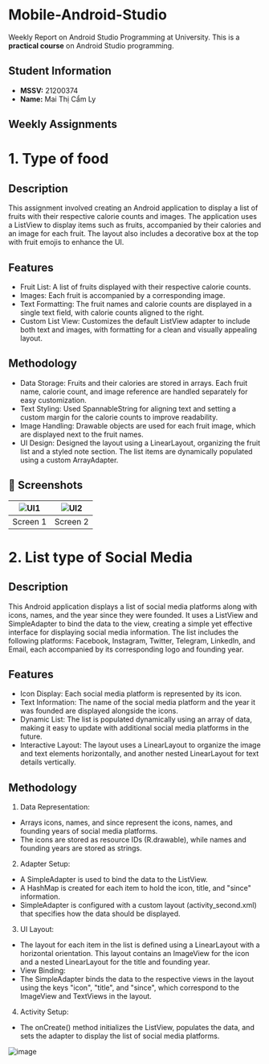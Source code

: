 # Mobile-Android-Studio
Weekly Report on Android Studio Programming at University. This is a **practical course** on Android Studio programming.  

## Student Information
- **MSSV:** 21200374
- **Name:** Mai Thị Cẩm Ly

## Weekly Assignments

# 1. Type of food

## Description
This assignment involved creating an Android application to display a list of fruits with their respective calorie counts and images. The application uses a ListView to display items such as fruits, accompanied by their calories and an image for each fruit. The layout also includes a decorative box at the top with fruit emojis to enhance the UI.

## Features
- Fruit List: A list of fruits displayed with their respective calorie counts.
- Images: Each fruit is accompanied by a corresponding image.
- Text Formatting: The fruit names and calorie counts are displayed in a single text field, with calorie counts aligned to the right.
- Custom List View: Customizes the default ListView adapter to include both text and images, with formatting for a clean and visually appealing layout.

## Methodology
- Data Storage: Fruits and their calories are stored in arrays. Each fruit name, calorie count, and image reference are handled separately for easy customization.
- Text Styling: Used SpannableString for aligning text and setting a custom margin for the calorie counts to improve readability.
- Image Handling: Drawable objects are used for each fruit image, which are displayed next to the fruit names.
- UI Design: Designed the layout using a LinearLayout, organizing the fruit list and a styled note section. The list items are dynamically populated using a custom ArrayAdapter.

## 📱 Screenshots

| ![UI1](https://github.com/user-attachments/assets/772c026f-50fe-48ad-b5b8-e91c387128d8) | ![UI2](https://github.com/user-attachments/assets/8c584c0c-f9c3-4fb8-a5d7-a1335a42fd1e) |
|:--:|:--:|
| Screen 1 | Screen 2 |

# 2. List type of Social Media

## Description
This Android application displays a list of social media platforms along with icons, names, and the year since they were founded. It uses a ListView and SimpleAdapter to bind the data to the view, creating a simple yet effective interface for displaying social media information. The list includes the following platforms: Facebook, Instagram, Twitter, Telegram, LinkedIn, and Email, each accompanied by its corresponding logo and founding year.

## Features
- Icon Display: Each social media platform is represented by its icon.
- Text Information: The name of the social media platform and the year it was founded are displayed alongside the icons.
- Dynamic List: The list is populated dynamically using an array of data, making it easy to update with additional social media platforms in the future.
- Interactive Layout: The layout uses a LinearLayout to organize the image and text elements horizontally, and another nested LinearLayout for text details vertically.

## Methodology
1. Data Representation:
- Arrays icons, names, and since represent the icons, names, and founding years of social media platforms.
- The icons are stored as resource IDs (R.drawable), while names and founding years are stored as strings.

2. Adapter Setup:
- A SimpleAdapter is used to bind the data to the ListView.
- A HashMap is created for each item to hold the icon, title, and "since" information.
- SimpleAdapter is configured with a custom layout (activity_second.xml) that specifies how the data should be displayed.

3. UI Layout:
- The layout for each item in the list is defined using a LinearLayout with a horizontal orientation. This layout contains an ImageView for the icon and a nested LinearLayout for the title and founding year.
- View Binding:
- The SimpleAdapter binds the data to the respective views in the layout using the keys "icon", "title", and "since", which correspond to the ImageView and TextViews in the layout.

4. Activity Setup:
- The onCreate() method initializes the ListView, populates the data, and sets the adapter to display the list of social media platforms.

![image](https://github.com/user-attachments/assets/fa19eadf-68dc-49a3-b177-ab2837f66861)


